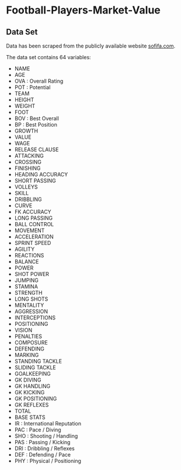 # Football-Players-Market-Value

## Data Set

Data has been scraped from the publicly available website [sofifa.com](https://sofifa.com/).

The data set contains 64 variables:
- NAME 
- AGE 
- OVA : Overall Rating
- POT : Potential
- TEAM 
- HEIGHT 
- WEIGHT 
- FOOT 
- BOV : Best Overall
- BP : Best Position
- GROWTH 
- VALUE 
- WAGE 
- RELEASE CLAUSE 
- ATTACKING 
- CROSSING 
- FINISHING 
- HEADING ACCURACY 
- SHORT PASSING 
- VOLLEYS 
- SKILL 
- DRIBBLING 
- CURVE 
- FK ACCURACY 
- LONG PASSING 
- BALL CONTROL 
- MOVEMENT 
- ACCELERATION 
- SPRINT SPEED 
- AGILITY 
- REACTIONS 
- BALANCE 
- POWER 
- SHOT POWER 
- JUMPING 
- STAMINA 
- STRENGTH 
- LONG SHOTS 
- MENTALITY 
- AGGRESSION 
- INTERCEPTIONS 
- POSITIONING 
- VISION 
- PENALTIES 
- COMPOSURE 
- DEFENDING 
- MARKING 
- STANDING TACKLE 
- SLIDING TACKLE 
- GOALKEEPING 
- GK DIVING 
- GK HANDLING 
- GK KICKING 
- GK POSITIONING 
- GK REFLEXES 
- TOTAL 
- BASE STATS 
- IR : International Reputation
- PAC : Pace / Diving
- SHO : Shooting / Handling
- PAS : Passing / Kicking
- DRI : Dribbling / Reflexes
- DEF : Defending / Pace
- PHY : Physical / Positioning
